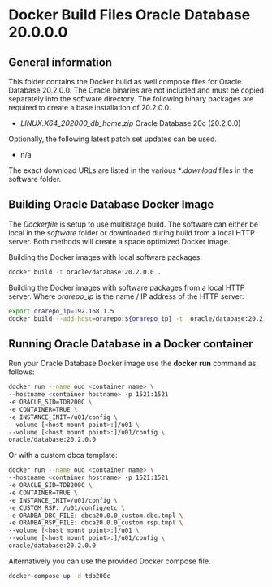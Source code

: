# Docker Build Files Oracle Database 20.0.0.0

## General information

This folder contains the Docker build as well compose files for Oracle Database 20.2.0.0. The Oracle binaries are not included and must be copied separately into the software directory. The following binary packages are required to create a base installation of 20.2.0.0.

* *LINUX.X64_202000_db_home.zip* Oracle Database 20c (20.2.0.0)

Optionally, the following latest patch set updates can be used.

* n/a 

The exact download URLs are listed in the various **.download* files in the software folder.

## Building Oracle Database Docker Image

The *Dockerfile* is setup to use multistage build. The software can either be local in the *software* folder or downloaded during build from a local HTTP server. Both methods will create a space optimized Docker image.

Building the Docker images with local software packages:

```bash
docker build -t oracle/database:20.2.0.0 .
```

Building the Docker images with software packages from a local HTTP server. Where *orarepo_ip* is the name / IP address of the HTTP server:

```bash
export orarepo_ip=192.168.1.5
docker build --add-host=orarepo:${orarepo_ip} -t  oracle/database:20.2.0.0 .
```

## Running Oracle Database in a Docker container

Run your Oracle Database Docker image use the **docker run** command as follows:

```bash
docker run --name oud <container name> \
--hostname <container hostname> -p 1521:1521 
-e ORACLE_SID=TDB200C \
-e CONTAINER=TRUE \
-e INSTANCE_INIT=/u01/config \
--volume [<host mount point>:]/u01 \
--volume [<host mount point>:]/u01/config \
oracle/database:20.2.0.0
```

Or with a custom dbca template:

```bash
docker run --name oud <container name> \
--hostname <container hostname> -p 1521:1521 
-e ORACLE_SID=TDB200C \
-e CONTAINER=TRUE \
-e INSTANCE_INIT=/u01/config \
-e CUSTOM_RSP: /u01/config/etc \
-e ORADBA_DBC_FILE: dbca20.0.0_custom.dbc.tmpl \
-e ORADBA_RSP_FILE: dbca20.0.0_custom.rsp.tmpl \
--volume [<host mount point>:]/u01 \
--volume [<host mount point>:]/u01/config \
oracle/database:20.2.0.0
```

Alternatively you can use the provided Docker compose file.

```bash
docker-compose up -d tdb200c
```
